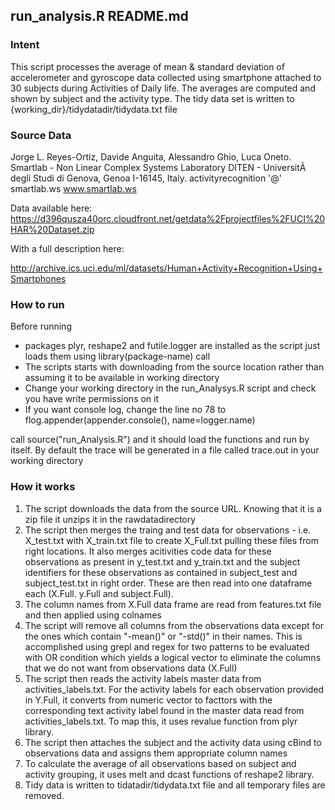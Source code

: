 ## run_analysis.R README.md


### Intent


This script processes the average of mean & standard deviation of accelerometer and gyroscope data collected using smartphone attached to 30 subjects during Activities of Daily life. The averages are computed and shown by subject and the activity type. The tidy data set is written to {working_dir}/tidydatadir/tidydata.txt file
  
### Source Data


Jorge L. Reyes-Ortiz, Davide Anguita, Alessandro Ghio, Luca Oneto. 
Smartlab - Non Linear Complex Systems Laboratory 
DITEN - UniversitÃ  degli Studi di Genova, Genoa I-16145, Italy. 
activityrecognition '@' smartlab.ws 
www.smartlab.ws 

Data available here:
https://d396qusza40orc.cloudfront.net/getdata%2Fprojectfiles%2FUCI%20HAR%20Dataset.zip 

With a full description here:

http://archive.ics.uci.edu/ml/datasets/Human+Activity+Recognition+Using+Smartphones 

### How to run


Before running

* packages plyr, reshape2 and futile.logger are installed as the script just loads them using library(package-name) call
* The scripts starts with downloading from the source location rather than assuming it to be available in working directory
* Change your working directory in the run_Analysys.R script and check you have write permissions on it
* If you want console log, change the line no 78 to flog.appender(appender.console(), name=logger.name)

call source("run_Analysis.R") and it should load the functions and run by itself. By default the trace will be generated in a file called trace.out in your working directory


### How it works


1. The script downloads the data from the source URL.  Knowing that it is a zip file it unzips it in the rawdatadirectory
2. The script then merges the traing and test data for observations - i.e. X_test.txt with X_train.txt file to create X_Full.txt pulling these files from right locations. It also merges acitivities code data for these observations as present in y_test.txt and y_train.txt and the subject identifiers for these observations as contained in subject_test and subject_test.txt in right order.
These are then read into one dataframe each (X.Full. y.Full and subject.Full).
3. The column names from X.Full data frame are read from features.txt file and then applied using colnames 
4. The script will remove all columns from the observations data except for the ones which contain "-mean()" or "-std()" in their names. This is accomplished using grepl and regex for two patterns to be evaluated with OR condition which yields a logical vector to eliminate the columns that we do not want from observations data (X.Full)
5. The script then reads the activity labels master data from activities_labels.txt. For the activity labels for each observation provided in Y.Full, it converts from numeric vector to facttors with the corresponding text activity label found in the master data read from activities_labels.txt. To map this, it uses revalue function from plyr library.
6. The script then attaches the subject and the activity data using cBind to observations data and assigns them appropriate column names
7. To calculate the average of all observations based on subject and activity grouping, it uses melt and dcast functions of reshape2 library.
8. Tidy data is written to tidatadir/tidydata.txt file and all temporary files are removed.
